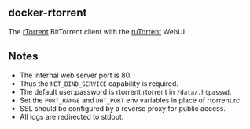 ## docker-rtorrent

The [rTorrent] BitTorrent client with the [ruTorrent] WebUI.

[rTorrent]:https://github.com/rakshasa/rtorrent
[ruTorrent]:https://github.com/Novik/ruTorrent

## Notes

* The internal web server port is 80.
* Thus the `NET_BIND_SERVICE` capability is required.
* The default user:password is rtorrent:rtorrent in `/data/.htpasswd`.
* Set the `PORT_RANGE` and `DHT_PORT` env variables in place of rtorrent.rc.
* SSL should be configured by a reverse proxy for public access.
* All logs are redirected to stdout.
